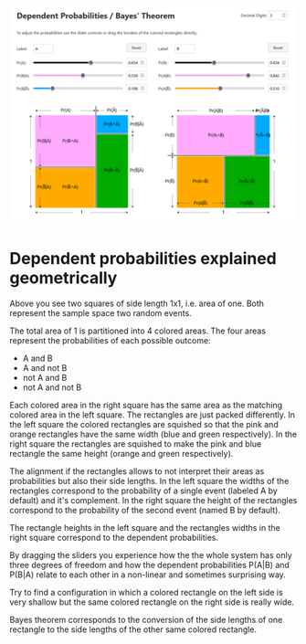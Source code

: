 ![Screenshot of the app](preview.png)


# Dependent probabilities explained geometrically

Above you see two squares of side length 1x1, i.e. area of one. Both represent the sample space two random events.

The total area of 1 is partitioned into 4 colored areas. The four areas represent the probabilities of each possible outcome:

   * A and B
   * A and not B
   * not A and B
   * not A and not B

Each colored area in the right square has the same area as the matching colored area in the left square. The rectangles are just packed differently. In the left square the colored rectangles are squished so that the pink and orange rectangles have the same width (blue and green respectively). In the right square the rectangles are squished to make the pink and blue rectangle the same height (orange and green respectively).

The alignment if the rectangles allows to not interpret their areas as probabilities but also their side lengths. In the left square the widths of the rectangles correspond to the probability of a single event (labeled A by default) and it's complement. In the right square the height of the rectangles correspond to the probability of the second event (named B by default).

The rectangle heights in the left square and the rectangles widths in the right square correspond to the dependent probabilities.

By dragging the sliders you experience how the the whole system has only three degrees of freedom and how the dependent probabilities P(A|B) and P(B|A) relate to each other in a non-linear and sometimes surprising way.

Try to find a configuration in which a colored rectangle on the left side is very shallow but the same colored rectangle on the right side is really wide.

Bayes theorem corresponds to the conversion of the side lengths of one rectangle to the side lengths of the other same colored rectangle.
